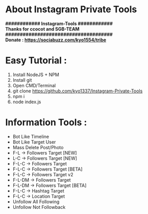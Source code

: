 # About Instagram Private Tools
<b>############ Instagram-Tools ############</b><br>
<b>Thanks for ccocot and SGB-TEAM</b><br>
<b>#####################################</b><br>
<b>Donate : https://sociabuzz.com/kyo1554/tribe</b>

# Easy Tutorial :
1) Install NodeJS + NPM
2) Install git
3) Open CMD/Terminal
4) git clone https://github.com/kyo1337/Instagram-Private-Tools
5) npm i
6) node index.js


# Information Tools :
- Bot Like Timeline
- Bot Like Target User
- Mass Delete Post/Photo
- F-L -> Followers Target [NEW]
- L-C -> Followers Target [NEW]
- F-L-C -> Followers Target
- F-L-C -> Followers Target [BETA]
- F-L-C -> Followers Target v2
- F-L-DM -> Followers Target
- F-L-DM -> Followers Target [BETA]
- F-L-C -> Hashtag Target
- F-L-C -> Location Target
- Unfollow All Following
- Unfollow Not Followback

